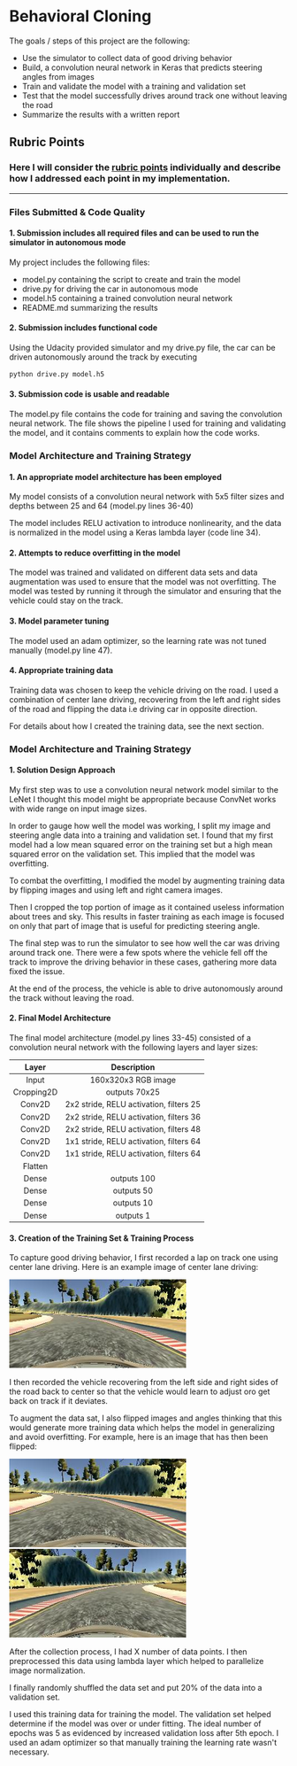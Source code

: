 # **Behavioral Cloning** 

The goals / steps of this project are the following:
* Use the simulator to collect data of good driving behavior
* Build, a convolution neural network in Keras that predicts steering angles from images
* Train and validate the model with a training and validation set
* Test that the model successfully drives around track one without leaving the road
* Summarize the results with a written report


[//]: # (Image References)

[image1]: ./train_data_map1/IMG/center_2020_12_21_15_58_05_390.jpg "Normal Image"
[image2]: ./examples/flipped_center_2020_12_21_15_58_05_390.jpg "Flipped Image"

## Rubric Points
### Here I will consider the [rubric points](https://review.udacity.com/#!/rubrics/432/view) individually and describe how I addressed each point in my implementation.  

---
### Files Submitted & Code Quality

#### 1. Submission includes all required files and can be used to run the simulator in autonomous mode

My project includes the following files:
* model.py containing the script to create and train the model
* drive.py for driving the car in autonomous mode
* model.h5 containing a trained convolution neural network
* README.md summarizing the results

#### 2. Submission includes functional code
Using the Udacity provided simulator and my drive.py file, the car can be driven autonomously around the track by executing
```sh
python drive.py model.h5
```

#### 3. Submission code is usable and readable

The model.py file contains the code for training and saving the convolution neural network. The file shows the pipeline I used for training and validating the model, and it contains comments to explain how the code works.

### Model Architecture and Training Strategy

#### 1. An appropriate model architecture has been employed

My model consists of a convolution neural network with 5x5 filter sizes and depths between 25 and 64 (model.py lines 36-40)

The model includes RELU activation to introduce nonlinearity, and the data is normalized in the model using a Keras lambda layer (code line 34).

#### 2. Attempts to reduce overfitting in the model

The model was trained and validated on different data sets and data augmentation was used to ensure that the model was not overfitting. The model was tested by running it through the simulator and ensuring that the vehicle could stay on the track.

#### 3. Model parameter tuning

The model used an adam optimizer, so the learning rate was not tuned manually (model.py line 47).

#### 4. Appropriate training data

Training data was chosen to keep the vehicle driving on the road. I used a combination of center lane driving, recovering from the left and right sides of the road and flipping the data i.e driving car in opposite direction.

For details about how I created the training data, see the next section.

### Model Architecture and Training Strategy

#### 1. Solution Design Approach

My first step was to use a convolution neural network model similar to the LeNet I thought this model might be appropriate because ConvNet works with wide range on input image sizes.

In order to gauge how well the model was working, I split my image and steering angle data into a training and validation set. I found that my first model had a low mean squared error on the training set but a high mean squared error on the validation set. This implied that the model was overfitting.

To combat the overfitting, I modified the model by augmenting training data by flipping images and using left and right camera images.

Then I cropped the top portion of image as it contained useless information about trees and sky. This results in faster training as each image is focused on only that part of image that is useful for predicting steering angle.

The final step was to run the simulator to see how well the car was driving around track one. There were a few spots where the vehicle fell off the track to improve the driving behavior in these cases, gathering more data fixed the issue.

At the end of the process, the vehicle is able to drive autonomously around the track without leaving the road.

#### 2. Final Model Architecture

The final model architecture (model.py lines 33-45) consisted of a convolution neural network with the following layers and layer sizes:

| Layer         		|     Description	        					| 
|:---------------------:|:---------------------------------------------:| 
| Input         		| 160x320x3 RGB image  							| 
| Cropping2D         	| outputs 70x25                                	|
| Conv2D				| 2x2 stride, RELU activation, filters 25   	|
| Conv2D				| 2x2 stride, RELU activation, filters 36   	|
| Conv2D				| 2x2 stride, RELU activation, filters 48   	|
| Conv2D				| 1x1 stride, RELU activation, filters 64   	|
| Conv2D				| 1x1 stride, RELU activation, filters 64   	|
| Flatten				|                       						|
| Dense         		| outputs 100            						|
| Dense         		| outputs 50            						|
| Dense         		| outputs 10            						|
| Dense         		| outputs 1              						|


#### 3. Creation of the Training Set & Training Process

To capture good driving behavior, I first recorded a lap on track one using center lane driving. Here is an example image of center lane driving:

![alt text][image1]

I then recorded the vehicle recovering from the left side and right sides of the road back to center so that the vehicle would learn to adjust oro get back on track if it deviates.

To augment the data sat, I also flipped images and angles thinking that this would generate more training data which helps the model in generalizing and avoid overfitting. For example, here is an image that has then been flipped:

![alt text][image1]
![alt text][image2]

After the collection process, I had X number of data points. I then preprocessed this data using lambda layer which helped to parallelize image normalization.


I finally randomly shuffled the data set and put 20% of the data into a validation set.

I used this training data for training the model. The validation set helped determine if the model was over or under fitting. The ideal number of epochs was 5 as evidenced by increased validation loss after 5th epoch. I used an adam optimizer so that manually training the learning rate wasn't necessary.

